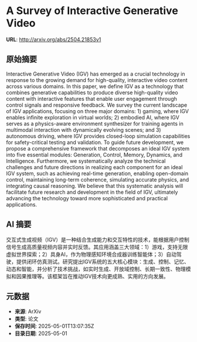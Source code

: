 # A Survey of Interactive Generative Video

**URL**: http://arxiv.org/abs/2504.21853v1

## 原始摘要

Interactive Generative Video (IGV) has emerged as a crucial technology in
response to the growing demand for high-quality, interactive video content
across various domains. In this paper, we define IGV as a technology that
combines generative capabilities to produce diverse high-quality video content
with interactive features that enable user engagement through control signals
and responsive feedback. We survey the current landscape of IGV applications,
focusing on three major domains: 1) gaming, where IGV enables infinite
exploration in virtual worlds; 2) embodied AI, where IGV serves as a
physics-aware environment synthesizer for training agents in multimodal
interaction with dynamically evolving scenes; and 3) autonomous driving, where
IGV provides closed-loop simulation capabilities for safety-critical testing
and validation. To guide future development, we propose a comprehensive
framework that decomposes an ideal IGV system into five essential modules:
Generation, Control, Memory, Dynamics, and Intelligence. Furthermore, we
systematically analyze the technical challenges and future directions in
realizing each component for an ideal IGV system, such as achieving real-time
generation, enabling open-domain control, maintaining long-term coherence,
simulating accurate physics, and integrating causal reasoning. We believe that
this systematic analysis will facilitate future research and development in the
field of IGV, ultimately advancing the technology toward more sophisticated and
practical applications.


## AI 摘要

交互式生成视频（IGV）是一种结合生成能力和交互特性的技术，能根据用户控制信号生成高质量视频内容并实时反馈。其应用涵盖三大领域：1）游戏，支持无限虚拟世界探索；2）具身AI，作为物理感知环境合成器训练智能体；3）自动驾驶，提供闭环仿真测试。研究提出IGV系统的五大核心模块：生成、控制、记忆、动态和智能，并分析了技术挑战，如实时生成、开放域控制、长期一致性、物理模拟和因果推理等。该框架旨在推动IGV技术向更成熟、实用的方向发展。

## 元数据

- **来源**: ArXiv
- **类型**: 论文
- **保存时间**: 2025-05-01T13:07:35Z
- **目录日期**: 2025-05-01
